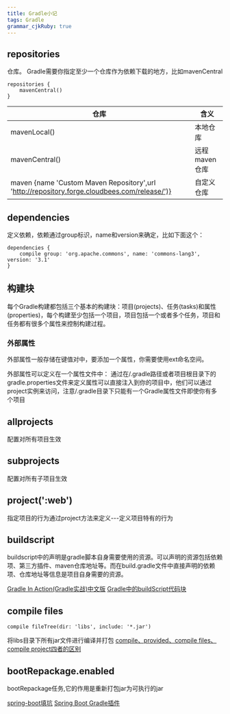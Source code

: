 ```yaml
---
title: Gradle小记 
tags: Gradle
grammar_cjkRuby: true
---
```


## repositories 

仓库。
Gradle需要你指定至少一个仓库作为依赖下载的地方，比如mavenCentral
```
repositories {
    mavenCentral()
}
```
|仓库|含义|
|---|---|
|mavenLocal()|本地仓库|
|mavenCentral()|远程maven仓库|
| maven {name 'Custom Maven Repository',url 'http://repository.forge.cloudbees.com/release/')}|自定义仓库|
## dependencies 
定义依赖，依赖通过group标识，name和version来确定，比如下面这个：
```
dependencies {
    compile group: 'org.apache.commons', name: 'commons-lang3', version: '3.1'
}
```
## 构建块

每个Gradle构建都包括三个基本的构建块：项目(projects)、任务(tasks)和属性(properties)，每个构建至少包括一个项目，项目包括一个或者多个任务，项目和任务都有很多个属性来控制构建过程。

### 外部属性
外部属性一般存储在键值对中，要添加一个属性，你需要使用ext命名空间。

外部属性可以定义在一个属性文件中： 通过在/.gradle路径或者项目根目录下的gradle.properties文件来定义属性可以直接注入到你的项目中，他们可以通过project实例来访问，注意/.gradle目录下只能有一个Gradle属性文件即使你有多个项目

## allprojects 
配置对所有项目生效
## subprojects
配置对所有子项目生效
## project(':web') 
指定项目的行为通过project方法来定义---定义项目特有的行为
## buildscript
buildscript中的声明是gradle脚本自身需要使用的资源。可以声明的资源包括依赖项、第三方插件、maven仓库地址等。而在build.gradle文件中直接声明的依赖项、仓库地址等信息是项目自身需要的资源。

[Gradle In Action(Gradle实战)中文版](https://www.gitbook.com/book/lippiouyang/gradle-in-action-cn/details)
[Gradle中的buildScript代码块](http://www.cnblogs.com/huang0925/p/3940528.html)

## compile files

```
compile fileTree(dir: 'libs', include: '*.jar')
```
将libs目录下所有jar文件进行编译并打包
[compile、provided、compile files、compile project四者的区别](http://blog.csdn.net/xiaoxiaoniaoge/article/details/50519501)


## bootRepackage.enabled

bootRepackage任务,它的作用是重新打包jar为可执行的jar

[spring-boot填坑](http://blog.csdn.net/buyaore_wo/article/details/78062684)
[Spring Boot Gradle插件](https://course.tianmaying.com/spring-boot-reference+lesson-59#8)